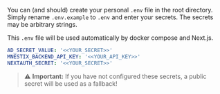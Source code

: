 You can (and should) create your personal `.env` file in the root directory.
Simply rename `.env.example` to `.env` and enter your secrets.
The secrets may be arbitrary strings.

This `.env` file will be used automatically by docker compose and Next.js.

```yaml
AD_SECRET_VALUE: '<<YOUR_SECRET>>'
MNESTIX_BACKEND_API_KEY: '<<YOUR_API_KEY>>'
NEXTAUTH_SECRET: '<<YOUR_SECRET>>'
```

> ⚠️ **Important:** If you have not configured these secrets, a public secret will be used as a fallback!
